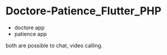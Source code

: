 # Doctore-Patience_Flutter_PHP

- doctore app
- patience app

both are possible to chat, video calling.
